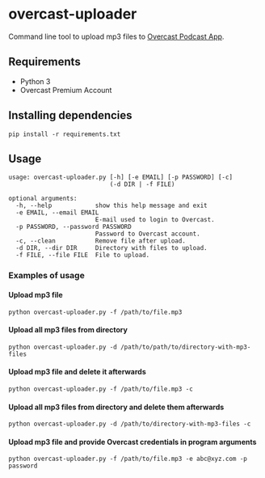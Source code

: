 # overcast-uploader
Command line tool to upload mp3 files to [Overcast Podcast App](https://overcast.fm).

## Requirements
* Python 3
* Overcast Premium Account

## Installing dependencies
```
pip install -r requirements.txt
```

## Usage

```
usage: overcast-uploader.py [-h] [-e EMAIL] [-p PASSWORD] [-c]
                            (-d DIR | -f FILE)

optional arguments:
  -h, --help            show this help message and exit
  -e EMAIL, --email EMAIL
                        E-mail used to login to Overcast.
  -p PASSWORD, --password PASSWORD
                        Password to Overcast account.
  -c, --clean           Remove file after upload.
  -d DIR, --dir DIR     Directory with files to upload.
  -f FILE, --file FILE  File to upload.
```

### Examples of usage
#### Upload mp3 file
```
python overcast-uploader.py -f /path/to/file.mp3
```

#### Upload all mp3 files from directory
```
python overcast-uploader.py -d /path/to/path/to/directory-with-mp3-files
```

#### Upload mp3 file and delete it afterwards
```
python overcast-uploader.py -f /path/to/file.mp3 -c
```

#### Upload all mp3 files from directory and delete them afterwards
```
python overcast-uploader.py -d /path/to/directory-with-mp3-files -c
```

#### Upload mp3 file and provide Overcast credentials in program arguments
```
python overcast-uploader.py -f /path/to/file.mp3 -e abc@xyz.com -p password
```
